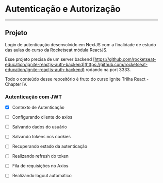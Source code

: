# Autenticação e Autorização
****

## Projeto
Login de autenticação desenvolvido em NextJS com a finalidade de estudo das aulas do curso da Rocketseat módula ReactJS.

Esse projeto precisa de um server backend [https://github.com/rocketseat-education/ignite-reactjs-auth-backend](https://github.com/rocketseat-education/ignite-reactjs-auth-backend) rodando na port 3333.

Todo o conteúdo desse repositório é fruto do curso Ignite Trilha React - Chapter IV.

### Autenticação com JWT

- [X] Contexto de Autenticação
- [ ] Configurando cliente do axios
- [ ] Salvando dados do usuário
- [ ] Salvando tokens nos cookies
- [ ] Recuperando estado da autenticação
- [ ] Realizando refresh do token
- [ ] Fila de requisições no Axios
- [ ] Realizando logout automático

